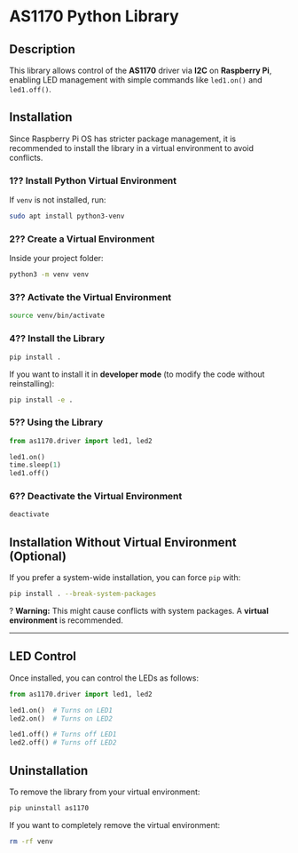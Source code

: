 # AS1170 Python Library

## Description
This library allows control of the **AS1170** driver via **I2C** on **Raspberry Pi**, enabling LED management with simple commands like `led1.on()` and `led1.off()`.

## Installation
Since Raspberry Pi OS has stricter package management, it is recommended to install the library in a virtual environment to avoid conflicts.

### 1?? Install Python Virtual Environment
If `venv` is not installed, run:
```sh
sudo apt install python3-venv
```

### 2?? Create a Virtual Environment
Inside your project folder:
```sh
python3 -m venv venv
```

### 3?? Activate the Virtual Environment
```sh
source venv/bin/activate
```

### 4?? Install the Library
```sh
pip install .
```

If you want to install it in **developer mode** (to modify the code without reinstalling):
```sh
pip install -e .
```

### 5?? Using the Library
```python
from as1170.driver import led1, led2

led1.on()
time.sleep(1)
led1.off()
```

### 6?? Deactivate the Virtual Environment
```sh
deactivate
```

## Installation Without Virtual Environment (Optional)
If you prefer a system-wide installation, you can force `pip` with:
```sh
pip install . --break-system-packages
```
? **Warning:** This might cause conflicts with system packages. A **virtual environment** is recommended.

---

## LED Control
Once installed, you can control the LEDs as follows:

```python
from as1170.driver import led1, led2

led1.on()  # Turns on LED1
led2.on()  # Turns on LED2

led1.off() # Turns off LED1
led2.off() # Turns off LED2
```

## Uninstallation
To remove the library from your virtual environment:
```sh
pip uninstall as1170
```
If you want to completely remove the virtual environment:
```sh
rm -rf venv
```
